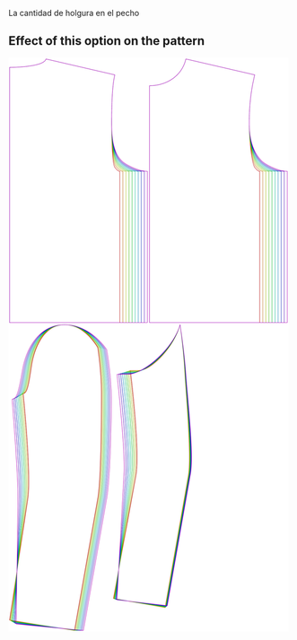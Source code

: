 
La cantidad de holgura en el pecho


## Effect of this option on the pattern
![This image shows the effect of this option by superimposing several variants that have a different value for this option](bent_chestease_sample.svg "Effect of this option on the pattern")